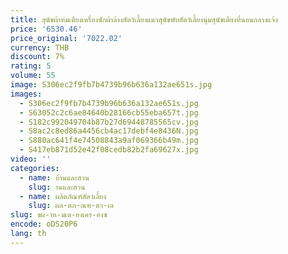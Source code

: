 ```yaml
---
title: สุนัขผ้าห่มเตียงเครื่องซักผ้าล้างสัตว์เลี้ยงแมวสุนัขพับสัตว์เลี้ยงนุ่มสุนัขเตียงที่นอนกลางแจ้ง
price: '6530.46'
price_original: '7022.02'
currency: THB
discount: 7%
rating: 5
volume: 55
image: S306ec2f9fb7b4739b96b636a132ae651s.jpg
images:
  - S306ec2f9fb7b4739b96b636a132ae651s.jpg
  - S63052c2c6ae84640b28166cb55eba657t.jpg
  - S182c992049704b87b27d69448785565cv.jpg
  - S8ac2c8ed86a4456cb4ac17debf4e8436N.jpg
  - S880ac641f4e74508843a9af069366b49m.jpg
  - S417eb871d52e42f08cedb82b2fa69627x.jpg
video: ''
categories:
  - name: บ้านและสวน
    slug: านและสวน
  - name: ผลิตภัณฑ์สัตว์เลี้ยง
    slug: ผล-ตภ-ณฑ-ตว-เล
slug: ขผ-าห-มเต-ยงเคร-องซ
encode: oDS20P6
lang: th
---
```

  